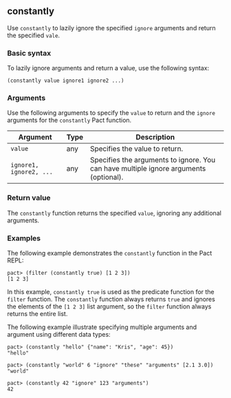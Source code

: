## constantly

Use `constantly` to lazily ignore the specified `ignore` arguments and return the specified `vale`.

### Basic syntax

To lazily ignore arguments and return a value, use the following syntax:

```pact
(constantly value ignore1 ignore2 ...)
```

### Arguments

Use the following arguments to specify the `value` to return and the `ignore` arguments for the `constantly` Pact function.

| Argument | Type | Description |
| --- | --- | --- |
| `value` | any | Specifies the value to return. |
| `ignore1, ignore2, ...` | any | Specifies the arguments to ignore. You can have multiple ignore arguments (optional). |

### Return value

The `constantly` function returns the specified `value`, ignoring any additional arguments.

### Examples

The following example demonstrates the `constantly` function in the Pact REPL:

```pact
pact> (filter (constantly true) [1 2 3])
[1 2 3]
```

In this example, `constantly true` is used as the predicate function for the `filter` function. 
The `constantly` function always returns `true` and ignores the elements of the `[1 2 3]` list argument, so the `filter` function always returns the entire list.

The following example illustrate specifying multiple arguments and argument using different data types:

```pact
pact> (constantly "hello" {"name": "Kris", "age": 45})
"hello"

pact> (constantly "world" 6 "ignore" "these" "arguments" [2.1 3.0])
"world"

pact> (constantly 42 "ignore" 123 "arguments")
42
```
